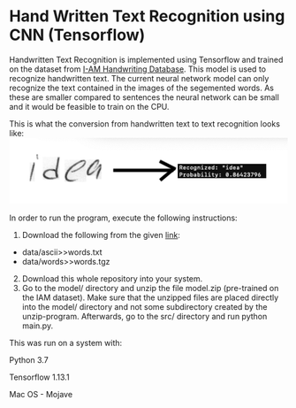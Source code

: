 # Hand Written Text Recognition using CNN (Tensorflow)
Handwritten Text Recognition is implemented using Tensorflow and trained on the dataset from [I-AM Handwriting Database](http://www.fki.inf.unibe.ch/databases/iam-handwriting-database/download-the-iam-handwriting-database). This model is used to recognize handwritten text. The current neural network model can only recognize the text contained in the images of the segemented words. As these are smaller compared to sentences the neural network can be small and it would be feasible to train on the CPU.

This is what the conversion from handwritten text to text recognition looks like:
![sample converted](https://github.com/ronnitp/Handwritten-Text-Recognition/blob/master/sample%20output.png?raw=true)

In order to run the program, execute the following instructions:
1. Download the following from the given [link](http://www.fki.inf.unibe.ch/databases/iam-handwriting-database/download-the-iam-handwriting-database):
* data/ascii>>words.txt
* data/words>>words.tgz
2. Download this whole repository into your system.
3. Go to the model/ directory and unzip the file model.zip (pre-trained on the IAM dataset). Make sure that the unzipped files are placed directly into the model/ directory and not some subdirectory created by the unzip-program. Afterwards, go to the src/ directory and run python main.py.


This was run on a system with:

Python 3.7

Tensorflow 1.13.1

Mac OS - Mojave


